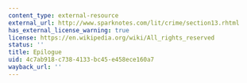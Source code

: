 ```yaml
---
content_type: external-resource
external_url: http://www.sparknotes.com/lit/crime/section13.rhtml
has_external_license_warning: true
license: https://en.wikipedia.org/wiki/All_rights_reserved
status: ''
title: Epilogue
uid: 4c7ab918-c738-4133-bc45-e458ece160a7
wayback_url: ''
---
```

